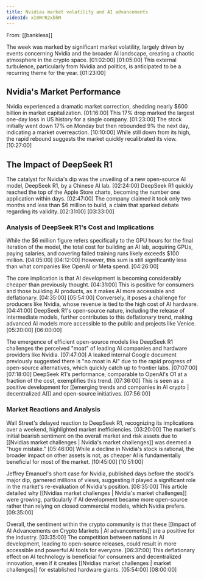 ```yaml
---
title: Nvidias market volatility and AI advancements
videoId: xI0WrR2xbhM
---
```


From: [[bankless]] <br/> 

The week was marked by significant market volatility, largely driven by events concerning Nvidia and the broader AI landscape, creating a chaotic atmosphere in the crypto space. <a class="yt-timestamp" data-t="01:02:00">[01:02:00]</a> <a class="yt-timestamp" data-t="01:05:00">[01:05:00]</a> This external turbulence, particularly from Nvidia and politics, is anticipated to be a recurring theme for the year. <a class="yt-timestamp" data-t="01:23:00">[01:23:00]</a>

## Nvidia's Market Performance

Nvidia experienced a dramatic market correction, shedding nearly $600 billion in market capitalization. <a class="yt-timestamp" data-t="01:16:00">[01:16:00]</a> This 17% drop marked the largest one-day loss in US history for a single company. <a class="yt-timestamp" data-t="01:23:00">[01:23:00]</a> The stock initially went down 17% on Monday but then rebounded 9% the next day, indicating a market overreaction. <a class="yt-timestamp" data-t="10:10:00">[10:10:00]</a> While still down from its high, the rapid rebound suggests the market quickly recalibrated its view. <a class="yt-timestamp" data-t="10:27:00">[10:27:00]</a>

## The Impact of DeepSeek R1

The catalyst for Nvidia's dip was the unveiling of a new open-source AI model, DeepSeek R1, by a Chinese AI lab. <a class="yt-timestamp" data-t="02:24:00">[02:24:00]</a> DeepSeek R1 quickly reached the top of the Apple Store charts, becoming the number one application within days. <a class="yt-timestamp" data-t="02:47:00">[02:47:00]</a> The company claimed it took only two months and less than $6 million to build, a claim that sparked debate regarding its validity. <a class="yt-timestamp" data-t="02:31:00">[02:31:00]</a> <a class="yt-timestamp" data-t="03:33:00">[03:33:00]</a>

### Analysis of DeepSeek R1's Cost and Implications

While the $6 million figure refers specifically to the GPU hours for the final iteration of the model, the total cost for building an AI lab, acquiring GPUs, paying salaries, and covering failed training runs likely exceeds $100 million. <a class="yt-timestamp" data-t="04:05:00">[04:05:00]</a> <a class="yt-timestamp" data-t="04:12:00">[04:12:00]</a> However, this sum is still significantly less than what companies like OpenAI or Meta spend. <a class="yt-timestamp" data-t="04:26:00">[04:26:00]</a>

The core implication is that AI development is becoming considerably cheaper than previously thought. <a class="yt-timestamp" data-t="04:31:00">[04:31:00]</a> This is positive for consumers and those building AI products, as it makes AI more accessible and deflationary. <a class="yt-timestamp" data-t="04:35:00">[04:35:00]</a> <a class="yt-timestamp" data-t="05:54:00">[05:54:00]</a> Conversely, it poses a challenge for producers like Nvidia, whose revenue is tied to the high cost of AI hardware. <a class="yt-timestamp" data-t="04:41:00">[04:41:00]</a> DeepSeek R1's open-source nature, including the release of intermediate models, further contributes to this deflationary trend, making advanced AI models more accessible to the public and projects like Venice. <a class="yt-timestamp" data-t="05:20:00">[05:20:00]</a> <a class="yt-timestamp" data-t="06:00:00">[06:00:00]</a>

The emergence of efficient open-source models like DeepSeek R1 challenges the perceived "moat" of leading AI companies and hardware providers like Nvidia. <a class="yt-timestamp" data-t="07:47:00">[07:47:00]</a> A leaked internal Google document previously suggested there is "no moat in AI" due to the rapid progress of open-source alternatives, which quickly catch up to frontier labs. <a class="yt-timestamp" data-t="07:07:00">[07:07:00]</a> <a class="yt-timestamp" data-t="07:18:00">[07:18:00]</a> DeepSeek R1's performance, comparable to OpenAI's O1 at a fraction of the cost, exemplifies this trend. <a class="yt-timestamp" data-t="07:36:00">[07:36:00]</a> This is seen as a positive development for [[emerging trends and companies in AI crypto | decentralized AI]] and open-source initiatives. <a class="yt-timestamp" data-t="07:56:00">[07:56:00]</a>

### Market Reactions and Analysis

Wall Street's delayed reaction to DeepSeek R1, recognizing its implications over a weekend, highlighted market inefficiencies. <a class="yt-timestamp" data-t="03:20:00">[03:20:00]</a> The market's initial bearish sentiment on the overall market and risk assets due to [[Nvidias market challenges | Nvidia's market challenges]] was deemed a "huge mistake." <a class="yt-timestamp" data-t="05:46:00">[05:46:00]</a> While a decline in Nvidia's stock is rational, the broader impact on other assets is not, as cheaper AI is fundamentally beneficial for most of the market. <a class="yt-timestamp" data-t="10:45:00">[10:45:00]</a> <a class="yt-timestamp" data-t="10:51:00">[10:51:00]</a>

Jeffrey Emanuel's short case for Nvidia, published days before the stock's major dip, garnered millions of views, suggesting it played a significant role in the market's re-evaluation of Nvidia's position. <a class="yt-timestamp" data-t="08:35:00">[08:35:00]</a> This article detailed why [[Nvidias market challenges | Nvidia's market challenges]] were growing, particularly if AI development became more open-source rather than relying on closed commercial models, which Nvidia prefers. <a class="yt-timestamp" data-t="09:35:00">[09:35:00]</a>

Overall, the sentiment within the crypto community is that these [[Impact of AI Advancements on Crypto Markets | AI advancements]] are a positive for the industry. <a class="yt-timestamp" data-t="03:35:00">[03:35:00]</a> The competition between nations in AI development, leading to open-source releases, could result in more accessible and powerful AI tools for everyone. <a class="yt-timestamp" data-t="06:37:00">[06:37:00]</a> This deflationary effect on AI technology is beneficial for consumers and decentralized innovation, even if it creates [[Nvidias market challenges | market challenges]] for established hardware giants. <a class="yt-timestamp" data-t="05:54:00">[05:54:00]</a> <a class="yt-timestamp" data-t="08:00:00">[08:00:00]</a>